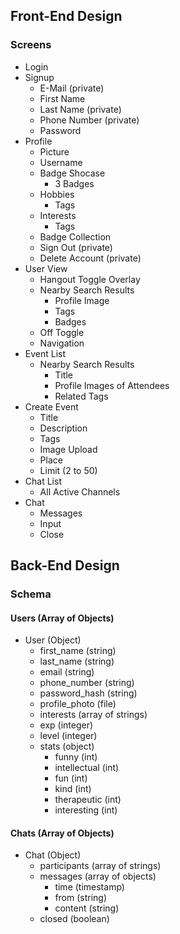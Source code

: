 ## Front-End Design

### Screens
- Login
- Signup
    - E-Mail (private)
    - First Name
    - Last Name (private)
    - Phone Number (private)
    - Password
- Profile
    - Picture
    - Username
    - Badge Shocase
        - 3 Badges
    - Hobbies
        - Tags
    - Interests
        - Tags
    - Badge Collection
    - Sign Out (private)
    - Delete Account (private)
- User View
    - Hangout Toggle Overlay
    - Nearby Search Results
        - Profile Image
        - Tags
        - Badges
    - Off Toggle
    - Navigation
- Event List
    - Nearby Search Results
        - Title
        - Profile Images of Attendees
        - Related Tags
- Create Event
    - Title
    - Description
    - Tags
    - Image Upload
    - Place
    - Limit (2 to 50)
- Chat List
    - All Active Channels
- Chat
    - Messages
    - Input
    - Close

## Back-End Design

### Schema
#### Users (Array of Objects)
- User (Object)
    - first_name (string)
    - last_name (string)
    - email (string)
    - phone_number (string)
    - password_hash (string)
    - profile_photo (file)
    - interests (array of strings)
    - exp (integer)
    - level (integer)
    - stats (object)
        - funny (int)
        - intellectual (int)
        - fun (int)
        - kind (int)
        - therapeutic (int)
        - interesting (int)
    
#### Chats (Array of Objects)
- Chat (Object)
    - participants (array of strings)
    - messages (array of objects)
        - time (timestamp)
        - from (string)
        - content (string)
    - closed (boolean)